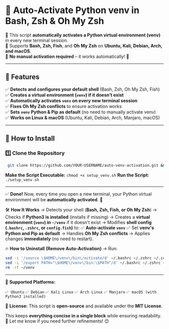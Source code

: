# 🐍 Auto-Activate Python venv in Bash, Zsh & Oh My Zsh

🔹 This script **automatically activates a Python virtual environment (venv)** in every new terminal session.  
🔹 Supports **Bash, Zsh, Fish**, and **Oh My Zsh** on **Ubuntu, Kali, Debian, Arch, and macOS**.  
🔹 **No manual activation required** – it works automatically! 🚀  

---

## 🚀 Features
✅ **Detects and configures your default shell** (Bash, Zsh, Oh My Zsh, Fish)  
✅ **Creates a virtual environment (`venv`) if it doesn’t exist**  
✅ **Automatically activates `venv` on every new terminal session**  
✅ **Fixes Oh My Zsh conflicts** to ensure activation works  
✅ **Sets `venv` Python & Pip as default** (no need to manually activate venv)  
✅ **Works on Linux & macOS** (Ubuntu, Kali, Debian, Arch, Manjaro, macOS)  

---

## 🔹 How to Install
### **1️⃣ Clone the Repository**
```bash
 git clone https://github.com/YOUR-USERNAME/auto-venv-activation.git && cd auto-venv-activation
```
**Make the Script Executable:**
```chmod +x setup_venv.sh```
**Run the Script:** 
```./setup_venv.sh```

---


✅ **Done!** Now, every time you open a new terminal, your Python virtual environment will be **automatically activated**. 🎉  

🛠️ **How It Works** → Detects your shell (**Bash, Zsh, Fish, or Oh My Zsh**) → Checks if **Python3 is installed** (installs if missing) → Creates a **virtual environment (`venv`) in `~/venv`** if it doesn’t exist → Modifies **shell config (`.bashrc`, `.zshrc`, or `config.fish`)** to: ✅ **Auto-activate `venv`** ✅ Set **venv's Python and Pip as default** → Handles **Oh My Zsh conflicts** → Applies changes **immediately** (no need to restart).  

🔥 **How to Uninstall (Remove Auto-Activation)** → Run:  
```bash
sed -i '/source \$HOME\/venv\/bin\/activate/d' ~/.bashrc ~/.zshrc ~/.config/fish/config.fish 2>/dev/null && \
sed -i '/export PATH="\$HOME\/venv\/bin:\$PATH"/d' ~/.bashrc ~/.zshrc ~/.config/fish/config.fish 2>/dev/null && \
rm -rf ~/venv
```

---

🎯 **Supported Platforms:** <br>

`✅ Ubuntu` 
`✅ Debian`
`✅ Kali Linux` 
`✅ Arch Linux` 
`✅ Manjaro` 
`✅ macOS (with Python3 installed)`  

📜 **License:** This script is **open-source** and available under the **MIT License**.


This keeps **everything concise in a single block** while ensuring readability. 🚀 Let me know if you need further refinements! 😊
